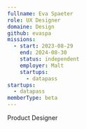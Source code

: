 ```yaml
---
fullname: Eva Spaeter
role: UX Designer
domaine: Design
github: evaspa
missions:
  - start: 2023-08-29
    end: 2024-08-30
    status: independent
    employer: Malt
    startups:
      - datapass
startups:
  - datapass
memberType: beta
---
```

Product Designer